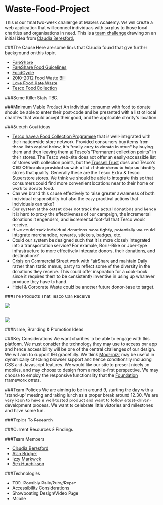 Waste-Food-Project
==================

This is our final two-week challenge at Makers Academy.  We will create a web application that will connect individuals with surplus to those local charities and organisations in need.  This is a [team challenge](#team) drawing on an initial idea from [Claudia Beresford.](https://github.com/Callisto13)

###The Cause
Here are some links that Claudia found that give further background on this topic.
* [FareShare](http://www.fareshare.org.uk/)
* [FareShare Food Guidelines](http://www.fareshare.org.uk/wp-content/uploads/2014/12/Food-offers-Guidelines-2014-15.pdf)
* [FoodCycle](http://foodcycle.org.uk/)
* [2010-2012 Food Waste Bill](http://services.parliament.uk/bills/2010-12/foodwaste.html)
* [Love Food Hate Waste](http://england.lovefoodhatewaste.com/node/2472)
* [Tesco Food Collection](http://foodcollection.tesco.com/#donate-in-store)


###Some Killer Stats
TBC.


###Minimum Viable Product
An individual consumer with food to donate should be able to enter their post-code and be presented with a list of local charities that would accept their good, and the applicable charity's location.


###Stretch Goal Ideas
- [Tesco have a Food Collection Programme](http://foodcollection.tesco.com/#donate-now) that is well-integrated with their nationwide store network.  Provided consumers buy items from those lists copied below, it's "really easy to donate in store" by buying them and then leaving them at Tesco's "Permanent collection points" in their stores.  The Tesco web-site does not offer an easily-accessible list of stores with collection points, but the [Trussell Trust](http://www.trusselltrust.org/resources/documents/Store-List-2014-November-National-Tesco-Collection.pdf) does and Tesco's CEO Office also provided us with a list of their stores to help us identify stores that qualify.  Generally these are the Tesco Extra & Tesco Superstore stores.  We think we should be able to integrate this so that consumers could find more convenient locations near to their home or work to donate food.
- Can we brand this cause effectively to raise greater awareness of both individual responsibility but also the easy practical actions that individuals can take?
- Our system at the outset does not track the actual donations and hence it is hard to proxy the effectiveness of our campaign, the incremental donations it engenders, and incremental foot-fall that Tesco would receive.
- If we could track individual donations more tightly, potentially we could integrate merchandise, rewards, stickers, badges, etc.
- Could our system be designed such that it is more closely integrated into a transportation service?  For example, Boris-Bike or Uber-type infrastructure to more effectively integrate donors, their donations, and destinations?
- [Crisis](http://www.crisis.org.uk/) on Commercial Street work with FairShare and maintain Daily rather than static menus, partly to reflect some of the diversity in the donations they receive.  This could offer inspiration for a cook-book since it requires them to be consistently inventive in using up whatever produce they have to hand.
- Hotel & Corporate Waste could be another future donor-base to target.


###The Products That Tesco Can Receive

<img src="https://raw.githubusercontent.com/Callisto13/Waste-Food-Project/master/public/images/tesco_fare_share.png">
<p>
<br />
<img src="https://raw.githubusercontent.com/Callisto13/Waste-Food-Project/master/public/images/tesco_trussell_trust.png">


###Name, Branding & Promotion Ideas




###Key Considerations
We want charities to be able to engage with this platform.  We must consider the technology they may use to access our app and hence accessibility will be one of the central challenges of our design.  We will aim to support IE6 gracefully.  We think [Modernizr](http://modernizr.com/) may be useful in dynamically checking browser support and hence conditionally including CSS and Javascript features.  We would like our site to present nicely on mobiles, and may choose to design from a mobile-first perspective.  We may choose to employ the responsive functionality that the [Foundation](http://foundation.zurb.com/) framework offers. 

###Team Policies
We are aiming to be in around 9, starting the day with a 'stand-up' meeting and taking lunch as a proper break around 12.30.  We are very keen to have a well-tested product and want to follow a test-driven-development process.  We want to celebrate little victories and milestones and have some fun.

###Topics To Research

###Current Resources & Findings

[](#team)<a name="team"></a>
###Team Members
- [Claudia Beresford](https://github.com/Callisto13)
- [Alan Bridger](https://github.com/abridger)
- [Izzy Markwick](https://github.com/imarkwick)
- [Ben Hutchinson](https://github.com/benhutchinson)

###Technologies
- TBC.  Possibly Rails/Ruby/Rspec
- Accessibility Considerations
- Showboating Design/Video Page
- Mobile